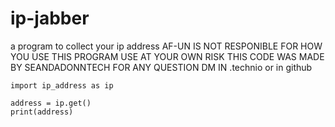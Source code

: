 # ip-jabber
a program to collect your ip address
AF-UN IS NOT RESPONIBLE FOR HOW YOU USE THIS PROGRAM USE AT YOUR OWN RISK
THIS CODE WAS MADE BY SEANDADONNTECH
FOR ANY QUESTION DM IN .technio or in github
```
import ip_address as ip

address = ip.get()
print(address)

```
